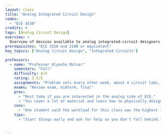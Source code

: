 ```yaml
---
layout: class
title: "Analog Integrated Circuit Design"
codes:
  - "ECE 4530"
credits: 4
tags: [Analog Circuit Design]
overview: >
  Overview of devices available to analog integrated-circuit designers in modern CMOS and BiCMOS processes: resistors, capacitors, MOS transistors, and bipolar transistors. Basic building blocks for linear analog integrated circuits: single-stage amplifiers, current mirrors, and differential pairs. Transistor-level design of linear analog integrated circuits, such as operational amplifiers and operational transconductance amplifiers. Layout techniques for analog integrated circuits. Throughout the course, emphasis is placed on design-oriented analysis techniques.
prerequisites: "ECE 3150 and 2100 or equivalent"
key_topics: ["Analog Circuit Design", "Integrated Circuits"]

professors:
  - name: "Professor Alyosha Molnar"
    semesters: "Fall"
    difficulty: 4/5
    rating: 3.5/5
    assignments: "Problem sets every other week, about 4 circuit labs, final project in a group of 3-5 students"
    exams: "Review exam, midterm, final"
    pros:
      - "Must take if you are interested in the analog side of ECE."
      - "You cover a lot of material and learn how to physically design analog chips using Cadence Virtuoso."
    cons:
      - "One student said the workload for this class was the highest I've experienced at Cornell."
    tips:
      - "Start things early and ask for help so you don't fall behind."


---
```

